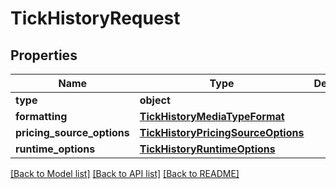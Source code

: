 # TickHistoryRequest

## Properties
Name | Type | Description | Notes
------------ | ------------- | ------------- | -------------
**type** | **object** |  | 
**formatting** | [**TickHistoryMediaTypeFormat**](TickHistoryMediaTypeFormat.md) |  | 
**pricing_source_options** | [**TickHistoryPricingSourceOptions**](TickHistoryPricingSourceOptions.md) |  | [optional] 
**runtime_options** | [**TickHistoryRuntimeOptions**](TickHistoryRuntimeOptions.md) |  | 

[[Back to Model list]](../README.md#documentation-for-models) [[Back to API list]](../README.md#documentation-for-api-endpoints) [[Back to README]](../README.md)

